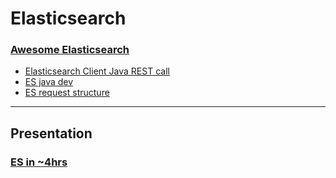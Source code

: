 # Elasticsearch

### [Awesome Elasticsearch](https://github.com/dzharii/awesome-elasticsearch)

* [Elasticsearch Client Java REST call](https://qbox.io/blog/rest-calls-new-java-elasticsearch-client-tutorial)
* [ES java dev](https://www.javacodegeeks.com/2017/03/elasticsearch-java-developers-elasticsearch-java.html)
* [ES request structure](http://javasampleapproach.com/elasticsearch/elasticsearch-request-structure-of-a-search-request)
---
## Presentation 
### [ES in ~4hrs](https://speakerdeck.com/felipead/elasticsearch-workshop)

